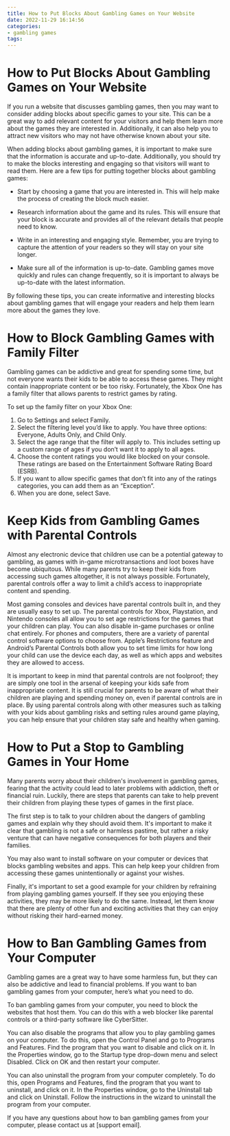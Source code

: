 ```yaml
---
title: How to Put Blocks About Gambling Games on Your Website 
date: 2022-11-29 16:14:56
categories:
- gambling games
tags:
---
```



#  How to Put Blocks About Gambling Games on Your Website 

If you run a website that discusses gambling games, then you may want to consider adding blocks about specific games to your site. This can be a great way to add relevant content for your visitors and help them learn more about the games they are interested in. Additionally, it can also help you to attract new visitors who may not have otherwise known about your site.

When adding blocks about gambling games, it is important to make sure that the information is accurate and up-to-date. Additionally, you should try to make the blocks interesting and engaging so that visitors will want to read them. Here are a few tips for putting together blocks about gambling games:

- Start by choosing a game that you are interested in. This will help make the process of creating the block much easier.

- Research information about the game and its rules. This will ensure that your block is accurate and provides all of the relevant details that people need to know.

- Write in an interesting and engaging style. Remember, you are trying to capture the attention of your readers so they will stay on your site longer.

- Make sure all of the information is up-to-date. Gambling games move quickly and rules can change frequently, so it is important to always be up-to-date with the latest information.

By following these tips, you can create informative and interesting blocks about gambling games that will engage your readers and help them learn more about the games they love.

#  How to Block Gambling Games with Family Filter 

Gambling games can be addictive and great for spending some time, but not everyone wants their kids to be able to access these games. They might contain inappropriate content or be too risky. Fortunately, the Xbox One has a family filter that allows parents to restrict games by rating.

To set up the family filter on your Xbox One: 
1) Go to Settings and select Family. 
2) Select the filtering level you’d like to apply. You have three options: Everyone, Adults Only, and Child Only. 
3) Select the age range that the filter will apply to. This includes setting up a custom range of ages if you don’t want it to apply to all ages. 
4) Choose the content ratings you would like blocked on your console. These ratings are based on the Entertainment Software Rating Board (ESRB). 
5) If you want to allow specific games that don’t fit into any of the ratings categories, you can add them as an “Exception”. 
6) When you are done, select Save.

#  Keep Kids from Gambling Games with Parental Controls 

Almost any electronic device that children use can be a potential gateway to gambling, as games with in-game microtransactions and loot boxes have become ubiquitous. While many parents try to keep their kids from accessing such games altogether, it is not always possible. Fortunately, parental controls offer a way to limit a child’s access to inappropriate content and spending.

Most gaming consoles and devices have parental controls built in, and they are usually easy to set up. The parental controls for Xbox, Playstation, and Nintendo consoles all allow you to set age restrictions for the games that your children can play. You can also disable in-game purchases or online chat entirely. For phones and computers, there are a variety of parental control software options to choose from. Apple’s Restrictions feature and Android’s Parental Controls both allow you to set time limits for how long your child can use the device each day, as well as which apps and websites they are allowed to access.

It is important to keep in mind that parental controls are not foolproof; they are simply one tool in the arsenal of keeping your kids safe from inappropriate content. It is still crucial for parents to be aware of what their children are playing and spending money on, even if parental controls are in place. By using parental controls along with other measures such as talking with your kids about gambling risks and setting rules around game playing, you can help ensure that your children stay safe and healthy when gaming.

#  How to Put a Stop to Gambling Games in Your Home 

Many parents worry about their children's involvement in gambling games, fearing that the activity could lead to later problems with addiction, theft or financial ruin. Luckily, there are steps that parents can take to help prevent their children from playing these types of games in the first place.

The first step is to talk to your children about the dangers of gambling games and explain why they should avoid them. It's important to make it clear that gambling is not a safe or harmless pastime, but rather a risky venture that can have negative consequences for both players and their families.

You may also want to install software on your computer or devices that blocks gambling websites and apps. This can help keep your children from accessing these games unintentionally or against your wishes.

Finally, it's important to set a good example for your children by refraining from playing gambling games yourself. If they see you enjoying these activities, they may be more likely to do the same. Instead, let them know that there are plenty of other fun and exciting activities that they can enjoy without risking their hard-earned money.

#  How to Ban Gambling Games from Your Computer

Gambling games are a great way to have some harmless fun, but they can also be addictive and lead to financial problems. If you want to ban gambling games from your computer, here’s what you need to do.

To ban gambling games from your computer, you need to block the websites that host them. You can do this with a web blocker like parental controls or a third-party software like CyberSitter.

You can also disable the programs that allow you to play gambling games on your computer. To do this, open the Control Panel and go to Programs and Features. Find the program that you want to disable and click on it. In the Properties window, go to the Startup type drop-down menu and select Disabled. Click on OK and then restart your computer.

You can also uninstall the program from your computer completely. To do this, open Programs and Features, find the program that you want to uninstall, and click on it. In the Properties window, go to the Uninstall tab and click on Uninstall. Follow the instructions in the wizard to uninstall the program from your computer.

If you have any questions about how to ban gambling games from your computer, please contact us at [support email].
